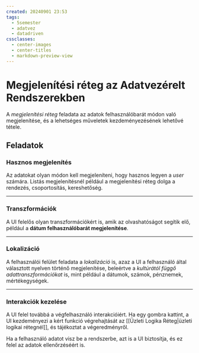 ```yaml
---
created: 20240901 23:53
tags:
  - 5semester
  - adatvez
  - datadriven
cssclasses:
  - center-images
  - center-titles
  - markdown-preview-view
---
```


# Megjelenítési réteg az Adatvezérelt Rendszerekben

A *megjelenítési réteg* feladata az adatok felhasználóbarát módon való megjelenítése, és a lehetséges műveletek kezdeményezésének lehetővé tétele.

## Feladatok

### Hasznos megjelenítés

Az adatokat olyan módon kell megjeleníteni, hogy hasznos legyen a *user* számára. Listás megjelenítésnél például a megjelenítési réteg dolga a rendezés, csoportosítás, kereshetőség.

---

### Transzformációk

A UI felelős olyan transzformációkért is, amik az olvashatóságot segítik elő, például a **dátum felhasználóbarát megjelenítése**.

---

### Lokalizáció

A felhasználói felület feladata a *lokalizáció* is, azaz a UI a felhasználó által választott nyelven történő megjelenítése, beleértve a *kultúrától függő adattranszformációkat* is, mint például a dátumok, számok, pénznemek, mértékegységek.

---

### Interakciók kezelése

A UI felel továbbá a végfelhasználó interakcióiért. Ha egy gombra kattint, a UI kezdeményezi a kért funkció végrehajtását az [[Üzleti Logika Réteg|üzleti logikai rétegnél]], és tájékoztat a végeredményről.

Ha a felhasználó adatot visz be a rendszerbe, azt is a UI biztosítja, és ez felel az adatok ellenőrzéséért is. 